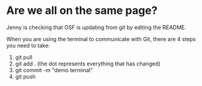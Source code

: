 # Are we all on the same page?

Jenny is checking that OSF is updating from git by editing the README.

When you are using the terminal to communicate with Git, there are 4 steps you need to take:
1. git pull
2. git add . (the dot represents everything that has changed)
3. git commit -m "demo terminal"
4. git push
